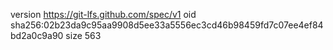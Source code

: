 version https://git-lfs.github.com/spec/v1
oid sha256:02b23da9c95aa9908d5ee33a5556ec3cd46b98459fd7c07ee4ef84bd2a0c9a90
size 563
